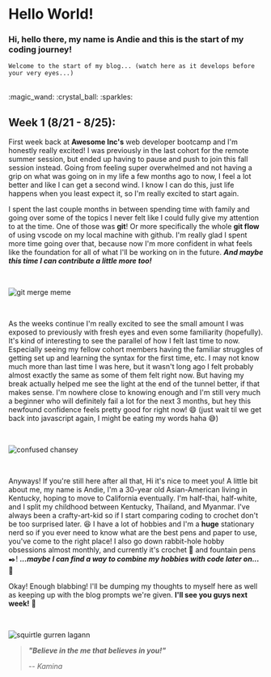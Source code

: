 # Hello World!
### Hi, hello there, my name is Andie and this is the start of my coding journey!
    Welcome to the start of my blog... (watch here as it develops before your very eyes...)

<br>
:magic_wand: :crystal_ball: :sparkles:
<br>

<!-- tried a hack to center align stuff... did'nt work <span align="center">![hello world gif](https://media.giphy.com/media/h408T6Y5GfmXBKW62l/giphy.gif)</span> -->

## Week 1 (8/21 - 8/25):
First week back at **Awesome Inc's** web developer bootcamp and I'm honestly really excited! I was previously in the last cohort for the remote summer session, but ended up having to pause and push to join this fall session instead. Going from feeling super overwhelmed and not having a grip on what was going on in my life a few months ago to now, I feel a lot better and like I can get a second wind. I know I can do this, just life happens when you least expect it, so I'm really excited to start again.


I spent the last couple months in between spending time with family and going over some of the topics I never felt like I could fully give my attention to at the time. One of those was **git**! Or more specifically the whole **git flow** of using vscode on my local machine with github. I'm really glad I spent more time going over that, because now I'm more confident in what feels like the foundation for all of what I'll be working on in the future. ***And maybe this time I can contribute a little more too!***

<br>

![git merge meme](https://media.giphy.com/media/v1.Y2lkPTc5MGI3NjExdW4ycXE4bmt4Njg2NDZrYWEwenpycnBqcjk2MDc0eGV2cW9zZzFhNiZlcD12MV9pbnRlcm5hbF9naWZfYnlfaWQmY3Q9Zw/cFkiFMDg3iFoI/giphy.gif)

<br>

As the weeks continue I'm really excited to see the small amount I was exposed to previously with fresh eyes and even some familiarity (hopefully). It's kind of interesting to see the parallel of how I felt last time to now. Especially seeing my fellow cohort members having the familiar struggles of getting set up and learning the syntax for the first time, etc. I may not know much more than last time I was here, but it wasn't long ago I felt probably almost exactly the same as some of them felt right now. But having my break actually helped me see the light at the end of the tunnel better, if that makes sense. I'm nowhere close to knowing enough and I'm still very much a beginner who will definitely fail a lot for the next 3 months, but hey this newfound confidence feels pretty good for right now! :smile: (just wait til we get back into javascript again, I might be eating my words haha :sweat_smile:)

<br>

![confused chansey](https://media.giphy.com/media/v1.Y2lkPTc5MGI3NjExYmtrZjAwdnhqZ205OWliZnpzemF3eHg2czJsbDZ5OHF2cHlzeGoxZyZlcD12MV9pbnRlcm5hbF9naWZfYnlfaWQmY3Q9Zw/Tf3mp01bfrrUc/giphy.gif)

<br>

Anyways! If you're still here after all that, Hi it's nice to meet you! A little bit about me, my name is Andie, I'm a 30-year old Asian-American living in Kentucky, hoping to move to California eventually. I'm half-thai, half-white, and I split my childhood between Kentucky, Thailand, and Myanmar. I've always been a crafty-art-kid so if I start comparing coding to crochet don't be too surprised later. :satisfied: I have a lot of hobbies and I'm a **huge** stationary nerd so if you ever need to know what are the best pens and paper to use, you've come to the right place! I also go down rabbit-hole hobby obsessions almost monthly, and currently it's crochet :yarn: and fountain pens :black_nib:! ***...maybe I can find a way to combine my hobbies with code later on...*** :thinking:

Okay! Enough blabbing! I'll be dumping my thoughts to myself here as well as keeping up with the blog prompts we're given. **I'll see you guys next week!** :wave:

<br>

![squirtle gurren lagann](https://media.giphy.com/media/v1.Y2lkPTc5MGI3NjExbjU0M3Qxc3BlbTNlMHlrbmQ3eng1ODhiZjd1Ymw3ZzU1Y2VsYXFhayZlcD12MV9pbnRlcm5hbF9naWZfYnlfaWQmY3Q9Zw/bbt1KUdgTBr0c/giphy.gif)

> ***"Believe in the me that believes in you!"***
>
> -- <cite>Kamina</cite>
